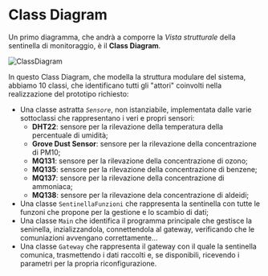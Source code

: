 # Class Diagram
Un primo diagramma, che andrà a comporre la *Vista strutturale* della sentinella di monitoraggio, è il **Class Diagram**.

![ClassDiagram](https://user-images.githubusercontent.com/96539194/189480915-80e250a1-18cf-4d54-aa84-8a0e763c65f6.PNG)

In questo Class Diagram, che modella la struttura modulare del sistema, abbiamo 10 classi, che identificano tutti gli "attori" coinvolti nella realizzazione del prototipo richiesto:
* Una classe astratta <code>*Sensore*</code>, non istanziabile, implementata dalle varie sottoclassi che rappresentano i veri e propri sensori:
  * **DHT22**: sensore per la rilevazione della temperatura della percentuale di umidità;
  * **Grove Dust Sensor**: sensore per la rilevazione della concentrazione di PM10;
  * **MQ131**: sensore per la rilevazione della concentrazione di ozono;
  * **MQ135**: sensore per la rilevazione della concentrazione di benzene;
  * **MQ137**: sensore per la rilevazione della concentrazione di ammoniaca;
  * **MQ138**: sensore per la rilevazione dela concentrazione di aldeidi;
* Una classe <code>SentinellaFunzioni</code> che rappresenta la sentinella con tutte le funzoni che propone per la gestione e lo scambio di dati;
* Una classe <code>Main</code> che identifica il programma principale che gestisce la seninella, inzializzandola, connettendola al gateway, verificando che le comuniazioni avvengano correttamente...
* Una classe <code>Gateway</code> che rappresenta il gateway con il quale la sentinella comunica, trasmettendo i dati raccolti e, se disponibili, ricevendo i parametri per la propria riconfigurazione.
